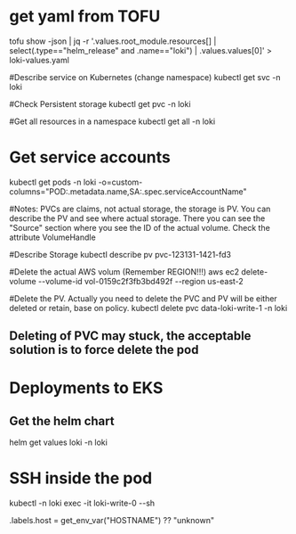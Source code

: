 # get yaml from TOFU
tofu show -json | jq -r '.values.root_module.resources[] | select(.type=="helm_release" and .name=="loki") | .values.values[0]' > loki-values.yaml

#Describe service on Kubernetes (change namespace)
kubectl get svc -n loki

#Check Persistent storage
kubectl get pvc -n loki

#Get all resources in a namespace
kubectl get all -n loki

# Get service accounts
kubectl get pods -n loki -o=custom-columns="POD:.metadata.name,SA:.spec.serviceAccountName"

#Notes:
PVCs are claims, not actual storage, the storage is PV. You can describe the PV and see where actual storage.
There you can see the "Source" section where you see the ID of the actual volume. Check the attribute
VolumeHandle

#Describe Storage
kubectl describe pv pvc-123131-1421-fd3

#Delete the actual AWS volum (Remember REGION!!!)
aws ec2 delete-volume --volume-id vol-0159c2f3fb3bd492f --region us-east-2

#Delete the PV. Actually you need to delete the PVC and PV will be either deleted or retain, base on policy.
kubectl delete pvc data-loki-write-1 -n loki

## Deleting of PVC may stuck, the acceptable solution is to force delete the pod


# Deployments to EKS
## Get the helm chart
helm get values loki -n loki

# SSH inside the pod
kubectl -n loki exec -it loki-write-0 --sh 




.labels.host = get_env_var("HOSTNAME") ?? "unknown"

